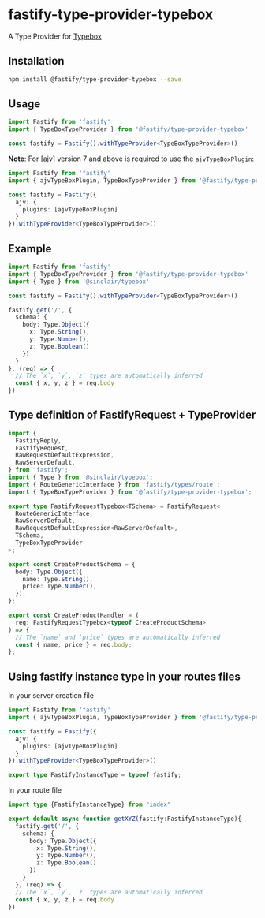 # fastify-type-provider-typebox

A Type Provider for [Typebox](https://github.com/sinclairzx81/typebox)

## Installation

```sh
npm install @fastify/type-provider-typebox --save
```

## Usage

```ts
import Fastify from 'fastify'
import { TypeBoxTypeProvider } from '@fastify/type-provider-typebox'

const fastify = Fastify().withTypeProvider<TypeBoxTypeProvider>()
```

**Note**: For [ajv] version 7 and above is required to use the `ajvTypeBoxPlugin`:

```ts
import Fastify from 'fastify'
import { ajvTypeBoxPlugin, TypeBoxTypeProvider } from '@fastify/type-provider-typebox'

const fastify = Fastify({
  ajv: {
    plugins: [ajvTypeBoxPlugin]
  }
}).withTypeProvider<TypeBoxTypeProvider>()
```

## Example

```ts
import Fastify from 'fastify'
import { TypeBoxTypeProvider } from '@fastify/type-provider-typebox'
import { Type } from '@sinclair/typebox'

const fastify = Fastify().withTypeProvider<TypeBoxTypeProvider>()

fastify.get('/', {
  schema: {
    body: Type.Object({
      x: Type.String(),
      y: Type.Number(),
      z: Type.Boolean()
    })
  }
}, (req) => {
  // The `x`, `y`, `z` types are automatically inferred
  const { x, y, z } = req.body
})
```

## Type definition of FastifyRequest + TypeProvider
```ts
import {
  FastifyReply,
  FastifyRequest,
  RawRequestDefaultExpression,
  RawServerDefault,
} from 'fastify';
import { Type } from '@sinclair/typebox';
import { RouteGenericInterface } from 'fastify/types/route';
import { TypeBoxTypeProvider } from '@fastify/type-provider-typebox';

export type FastifyRequestTypebox<TSchema> = FastifyRequest<
  RouteGenericInterface,
  RawServerDefault,
  RawRequestDefaultExpression<RawServerDefault>,
  TSchema,
  TypeBoxTypeProvider
>;

export const CreateProductSchema = {
  body: Type.Object({
    name: Type.String(),
    price: Type.Number(),
  }),
};

export const CreateProductHandler = (
  req: FastifyRequestTypebox<typeof CreateProductSchema>
) => {
  // The `name` and `price` types are automatically inferred
  const { name, price } = req.body;
};
```

## Using fastify instance type in your routes files

In your server creation file 
```ts
import Fastify from 'fastify'
import { ajvTypeBoxPlugin, TypeBoxTypeProvider } from '@fastify/type-provider-typebox'

const fastify = Fastify({
  ajv: {
    plugins: [ajvTypeBoxPlugin]
  }
}).withTypeProvider<TypeBoxTypeProvider>()

export type FastifyInstanceType = typeof fastify;

```

In your route file
```ts
import type {FastifyInstanceType} from "index"

export default async function getXYZ(fastify:FastifyInstanceType){
  fastify.get('/', {
    schema: {
      body: Type.Object({
        x: Type.String(),
        y: Type.Number(),
        z: Type.Boolean()
      })
    }
  }, (req) => {
  // The `x`, `y`, `z` types are automatically inferred
  const { x, y, z } = req.body
})
```

